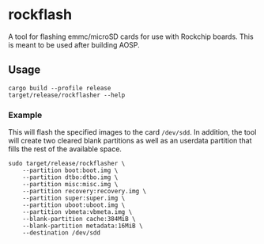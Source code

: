 # rockflash
A tool for flashing emmc/microSD cards for use with Rockchip boards.
This is meant to be used after building AOSP.

## Usage

```
cargo build --profile release
target/release/rockflasher --help
```

### Example

This will flash the specified images to the card `/dev/sdd`.
In addition, the tool will create two cleared blank partitions as well
as an userdata partition that fills the rest of the available space.

```
sudo target/release/rockflasher \
    --partition boot:boot.img \
    --partition dtbo:dtbo.img \
    --partition misc:misc.img \
    --partition recovery:recovery.img \
    --partition super:super.img \
    --partition uboot:uboot.img \
    --partition vbmeta:vbmeta.img \
    --blank-partition cache:384MiB \
    --blank-partition metadata:16MiB \
    --destination /dev/sdd
```
